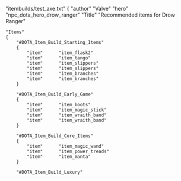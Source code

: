"itembuilds/test_axe.txt"
{
	"author"		"Valve"
	"hero"			"npc_dota_hero_drow_ranger"
	"Title"			"Recommended items for Drow Ranger"
	
	"Items"
	{		
		"#DOTA_Item_Build_Starting_Items"
		{
			"item"		"item_flask2"
			"item"		"item_tango"
			"item"		"item_slippers"
			"item"		"item_slippers"
			"item"		"item_branches"
			"item"		"item_branches"
		}
		
		"#DOTA_Item_Build_Early_Game"
		{	
			"item"		"item_boots"
			"item"		"item_magic_stick"
			"item"		"item_wraith_band"
			"item"		"item_wraith_band"
		}
		
		"#DOTA_Item_Build_Core_Items"
		{
			"item"		"item_magic_wand"
			"item"		"item_power_treads"
			"item"		"item_manta"
		}
		
		"#DOTA_Item_Build_Luxury"
		